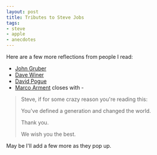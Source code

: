 ```yaml
---
layout: post
title: Tributes to Steve Jobs
tags: 
- steve
- apple
- anecdotes
---
```


Here are a few more reflections from people I read:

- [John Gruber](http://daringfireball.net/2011/08/resigned)
- [Dave Winer](http://scripting.com/stories/2011/08/25/thanksSteve.html)
- [David Pogue](http://pogue.blogs.nytimes.com/2011/08/25/steve-jobs-reshaped-industries/)
- [Marco Arment](www.marco.org/2011/08/24/steve-jobs-resigns-as-apple-ceo) closes with -

> Steve, if for some crazy reason you're reading this:
>
> You've defined a generation and changed the world.
>
> Thank you.
>
> We wish you the best.

May be I'll add a few more as they pop up.

